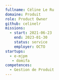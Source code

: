 ```yaml
---
fullname: Céline Le Ru
domaine: Produit
role: Product Owner
github: celinelr
missions:
  - start: 2021-06-23
    end: 2023-01-30
    status: service
    employer: OCTO
startups:
  - e-mjpm
   - domifa
competences:
  - Gestion de Produit
---
```

